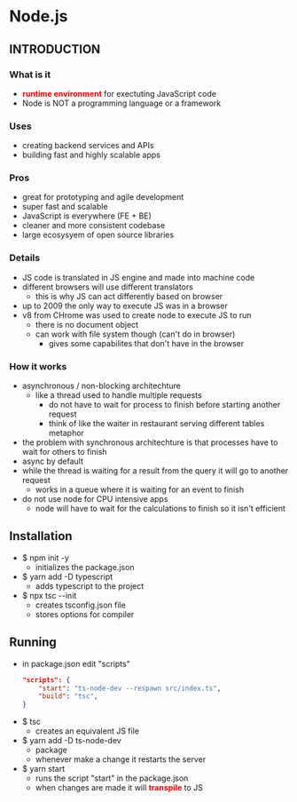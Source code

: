 # Node.js

## INTRODUCTION

### What is it
- <strong style="color:red">runtime environment</strong> for exectuting JavaScript code
- Node is NOT a programming language or a framework

### Uses
- creating backend services and APIs
- building fast and highly scalable apps

### Pros
- great for prototyping and agile development
- super fast and scalable
- JavaScript is everywhere (FE + BE)
- cleaner and more consistent codebase
- large ecosysyem of open source libraries

### Details
- JS code is translated in JS engine and made into machine code
- different browsers will use different translators 
    - this is why JS can act differently based on browser
- up to 2009 the only way to execute JS was in a browser
- v8 from CHrome was used to create node to execute JS to run
    - there is no document object
    - can work with file system though (can't do in browser)
        - gives some capabilites that don't have in the browser

### How it works
- asynchronous / non-blocking architechture 
    - like a thread used to handle multiple requests 
        - do not have to wait for process to finish before starting another request
        - think of like the waiter in restaurant serving different tables metaphor
- the problem with synchronous architechture is that processes have to wait for others to finish
- async by default
- while the thread is waiting for a result from the query it will go to another request
    - works in a queue where it is waiting for an event to finish
- do not use node for CPU intensive apps
    - node will have to wait for the calculations to finish so it isn't efficient

## Installation
- $ npm init -y
    - initializes the package.json
- $ yarn add -D typescript
    - adds typescript to the project
- $ npx tsc --init
    - creates tsconfig.json file
    - stores options for compiler

## Running 
- in package.json edit "scripts"
    ```json
    "scripts": {
        "start": "ts-node-dev --respawn src/index.ts",
        "build": "tsc",
    }
    ```
- $ tsc
    - creates an equivalent JS file
- $ yarn add -D ts-node-dev
    - package
    - whenever make a change it restarts the server
- $ yarn start
    - runs the script "start" in the package.json
    - when changes are made it will <strong style="color:red">transpile</strong> to JS